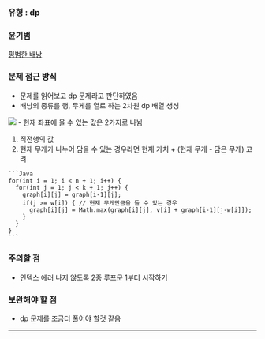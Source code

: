 ### 유형 : dp
### 윤기범
[평범한 배낭](https://www.acmicpc.net/problem/12865)

### 문제 접근 방식
  - 문제를 읽어보고 dp 문제라고 판단하였음
  - 배낭의 종류를 행, 무게를 열로 하는 2차원 dp 배열 생성
  <img src = "평범한배낭_윤기범.jpeg">
  - 현재 좌표에 올 수 있는 값은 2가지로 나뉨 
    <ol>
      <li> 직전행의 값
      <li> 현재 무게가 나누어 담을 수 있는 경우라면 현재 가치 + (현재 무게 - 담은 무게) 고려
    </ol>
    
    ```Java
    for(int i = 1; i < n + 1; i++) {
      for(int j = 1; j < k + 1; j++) {
        graph[i][j] = graph[i-1][j];
        if(j >= w[i]) { // 현재 무게만큼을 들 수 있는 경우
          graph[i][j] = Math.max(graph[i][j], v[i] + graph[i-1][j-w[i]]);
        }
      }
    }
    ```

### 주의할 점
  - 인덱스 에러 나지 않도록 2중 루프문 1부터 시작하기

### 보완해야 할 점
  - dp 문제를 조금더 풀어야 할것 같음

<hr>
